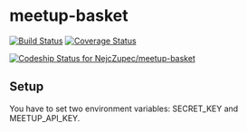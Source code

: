 meetup-basket
=============

[![Build Status](https://travis-ci.org/NejcZupec/meetup-basket.svg?branch=master)](https://travis-ci.org/NejcZupec/meetup-basket)
[![Coverage Status](https://img.shields.io/coveralls/NejcZupec/meetup-basket.svg)](https://coveralls.io/r/NejcZupec/meetup-basket)


[ ![Codeship Status for NejcZupec/meetup-basket](https://codeship.com/projects/9733edb0-4eee-0132-aaa0-76883f3d5ece/status)](https://codeship.com/projects/47802)


Setup
-----
You have to set two environment variables: SECRET_KEY and MEETUP_API_KEY.
